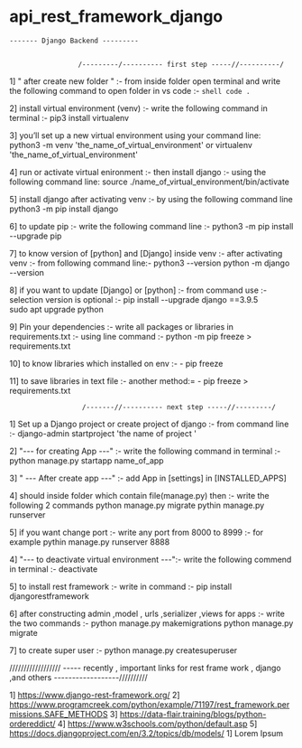 # api_rest_framework_django
    ------- Django Backend ---------
       
        
                     /---------/---------- first step -----//----------/
                     
   1] " after create new folder " :- from inside folder open terminal and
        write the following command to open folder in vs code :- 
        ``` shell
           code .
       ```    
   
   2] install virtual environment (venv) :- write the following command in terminal :-
           pip3 install virtualenv
           
   3] you’ll set up a new virtual environment using your command line:  
           python3 -m venv 'the_name_of_virtual_environment'
                            or 
           virtualenv  'the_name_of_virtual_environment'   
           
   4] run or activate virtual enironment :- then install django :- using the following command line: 
           source ./name_of_virtual_environment/bin/activate                      
                 
   5] install django after activating venv :- by using the following command line 
           python3 -m pip install django  
           
   6] to update pip :- write the following command line :-
          python3 -m pip install --upgrade pip      
          
   7] to know version of [python] and [Django] inside venv :- after activating venv :- from following command line:-
          python3 --version
          python -m django --version
          
   8] if you want to update [Django] or [python] :- from command use :- selection version is optional :-
         pip install --upgrade django ==3.9.5    
         sudo apt upgrade python 
         
   9] Pin your dependencies :- write all packages or libraries in requirements.txt :- using line command :-
         python -m pip freeze > requirements.txt  
         
   10] to know libraries which installed on env :-
     - pip freeze 
     
   11] to save libraries in text file :- another method:=
     - pip freeze > requirements.txt   
                               
                               
                      /-------//---------- next step -----//---------/  
                      
   1] Set up a Django project  or create project of django :-  from command line :- 
          django-admin startproject  'the name of project '
           
   2] "--- for creating App ---" :- write the following command in terminal :-
          python manage.py startapp  name_of_app    
          
   3] " --- After create app ---" :- add App in [settings] in [INSTALLED_APPS]  
   
   4] should inside folder which contain file(manage.py) then :- write the following 2 commands
         python manage.py migrate
         pythin manage.py runserver   
         
   5] if you want change port :- write any port from 8000 to 8999 :- for example
         pythin manage.py runserver 8888   
   
   4] "--- to deactivate virtual environment ---":- write the following commend in terminal :- 
          deactivate
          
   5] to install rest framework :- write in command :- 
         pip install djangorestframework      
   
   6] after constructing admin ,model , urls ,serializer ,views for apps :- write the two commands :- 
         python manage.py makemigrations 
         python manage.py migrate 
         
   7] to create super user :- 
         python manage.py createsuperuser
   
   
   
   
   ////////////////// ----- recently , important links for rest frame work , django  ,and others ------------------//////////
   
   1] https://www.django-rest-framework.org/
   2] https://www.programcreek.com/python/example/71197/rest_framework.permissions.SAFE_METHODS
   3] https://data-flair.training/blogs/python-ordereddict/
   4] https://www.w3schools.com/python/default.asp
   5] https://docs.djangoproject.com/en/3.2/topics/db/models/ 
   1] Lorem Ipsum 
          
          
          
